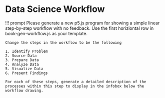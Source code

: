 # Data Science Workflow

!!! prompt
    Please generate a new p5.js program for showing a simple linear step-by-step workflow with no feedback.  Use the first horiziontal row in book-gen-workflow.js as your template.

    Change the steps in the workflow to be the following

    1. Identify Problem
    2. Source Data
    3. Prepare Data
    4. Analyze Data
    5. Visualize Data
    6. Present Findings
    
    For each of these steps, generate a detailed description of the processes within this step to display in the infobox below the workflow drawing.